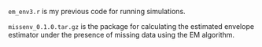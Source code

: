 `em_env3.r` is my previous code for running simulations. 

`missenv_0.1.0.tar.gz` is the package for calculating the estimated envelope estimator under the presence of missing data using the EM algorithm.

